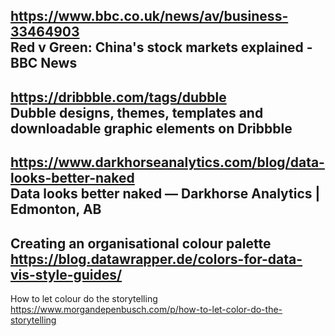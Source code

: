https://www.bbc.co.uk/news/av/business-33464903</br>
Red v Green: China's stock markets explained - BBC News</br>
---

https://dribbble.com/tags/dubble</br>
Dubble designs, themes, templates and downloadable graphic elements on Dribbble</br>
---

https://www.darkhorseanalytics.com/blog/data-looks-better-naked</br>
Data looks better naked — Darkhorse Analytics | Edmonton, AB</br>
---

Creating an organisational colour palette</br>
https://blog.datawrapper.de/colors-for-data-vis-style-guides/</br>
---

How to let colour do the storytelling
https://www.morgandepenbusch.com/p/how-to-let-color-do-the-storytelling</br>

